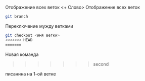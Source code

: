 Отображение всех веток <+ Слово>
Отображение всех веток 
```sh
git branch
```
Переключение мужду ветками 
```sh
git checkout <имя ветки>
<<<<<<< HEAD
=======
``` 
Новая команда 
>>>>>>> second

писанина на 1-ой ветке
